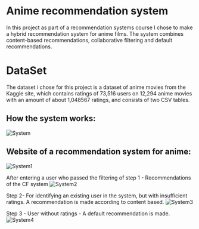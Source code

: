 # Anime recommendation system
In this project as part of a recommendation systems course I chose to make a hybrid recommendation system for anime films.
The system combines content-based recommendations, collaborative filtering and default recommendations.


# DataSet
The dataset i chose for this project is a dataset of anime movies from the Kaggle site, 
which contains ratings of 73,516 users on 12,294 anime movies with an amount of about 1,048567 ratings, and consists of two CSV tables.

## How the system works:
![System](https://user-images.githubusercontent.com/63209732/123109156-aae58d00-d443-11eb-87f8-d34efda04355.png)

## Website of a recommendation system for anime:
![System1](https://user-images.githubusercontent.com/63209732/123112703-99ea4b00-d446-11eb-81ed-3cf57cda6f0b.png)

After entering a user who passed the filtering of step 1 - Recommendations of the CF system
![System2](https://user-images.githubusercontent.com/63209732/123114499-09ad0580-d448-11eb-8fe9-a2c24109da9f.jpg)

Step 2- For identifying an existing user in the system, but with insufficient ratings. 
A recommendation is made according to content based.
![System3](https://user-images.githubusercontent.com/63209732/123116171-59400100-d449-11eb-817c-745e28a1a55d.jpg)

Step 3 - User without ratings - A default recommendation is made.
![System4](https://user-images.githubusercontent.com/63209732/123116631-bd62c500-d449-11eb-910c-10ecbaba3047.jpg)


